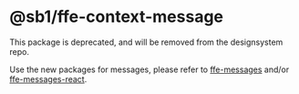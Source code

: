 # @sb1/ffe-context-message

This package is deprecated, and will be removed from the designsystem repo.

Use the new packages for messages, please refer to [ffe-messages](https://github.com/SpareBank1/designsystem/tree/develop/packages/ffe-messages) and/or [ffe-messages-react](https://github.com/SpareBank1/designsystem/tree/develop/packages/ffe-messages-react).
